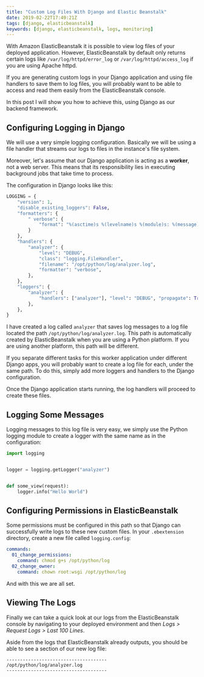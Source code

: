 ```yaml
---
title: "Custom Log Files With Django and Elastic Beanstalk"
date: 2019-02-22T17:49:21Z
tags: [django, elasticbeanstalk]
keywords: [django, elasticbeanstalk, logs, monitoring]
---
```


With Amazon ElasticBeanstalk it is possible to view log files of your deployed application. However, ElasticBeanstalk by default only returns certain logs like `/var/log/httpd/error_log` or `/var/log/httpd/access_log` if you are using Apache httpd.

If you are generating custom logs in your Django application and using file handlers to save them to log files, you will probably want to be able to access and read them easily from the ElasticBeanstalk console.


In this post I will show you how to achieve this, using Django as our backend framework.

<!--more-->

## Configuring Logging in Django

We will use a very simple logging configuration. Basically we will be using a file handler that streams our logs to files in the instance's file system.

Moreover, let's assume that our Django application is acting as a **worker**, not a web server. This means that its responsibility lies in executing background jobs that take time to process.

The configuration in Django looks like this:

```python
LOGGING = {
    "version": 1,
    "disable_existing_loggers": False,
    "formatters": {
        " verbose": {
            "format": "%(asctime)s %(levelname)s %(module)s: %(message)s"
        }
    },
    "handlers": {
        "analyzer": {
            "level": "DEBUG",
            "class": "logging.FileHandler",
            "filename": "/opt/python/log/analyzer.log",
            "formatter": "verbose",
        },
    },
    "loggers": {
        "analyzer": {
            "handlers": ["analyzer"], "level": "DEBUG", "propagate": True
        },
    },
}
```

I have created a log called `analyzer` that saves log messages to a log file located the path `/opt/python/log/analyzer.log`. This path is automatically created by ElasticBeanstalk when you are using a Python platform. If you are using another platform, this path will be different.

If you separate different tasks for this worker application under different Django apps, you will probably want to create a log file for each, under the same path. To do this, simply add more loggers and handlers to the Django configuration.

Once the Django application starts running, the log handlers will proceed to create these files.

## Logging Some Messages

Logging messages to this log file is very easy, we simply use the Python logging module to create a logger with the same name as in the configuration:

```python
import logging


logger = logging.getLogger("analyzer")


def some_view(request):
    logger.info("Hello World")
```


## Configuring Permissions in ElasticBeanstalk

Some permissions must be configured in this path so that Django can successfully write logs to these new custom files. In your `.ebextension` directory, create a new file called `logging.config`:

```yaml
commands:
  01_change_permissions:
    command: chmod g+s /opt/python/log
  02_change_owner:
    command: chown root:wsgi /opt/python/log
```

And with this we are all set.

## Viewing The Logs

Finally we can take a quick look at our logs from the ElasticBeanstalk console by navigating to your deployed environment and then _Logs > Request Logs > Last 100 Lines_.

Aside from the logs that ElasticBeanstalk already outputs, you should be able to see a section of our new
log file:

```
-------------------------------------
/opt/python/log/analyzer.log
-------------------------------------
```

